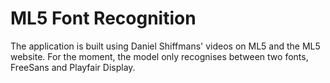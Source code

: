 # ML5 Font Recognition

The application is built using Daniel Shiffmans' videos on ML5 and the ML5 website.
For the moment, the model only recognises between two fonts, FreeSans and Playfair Display.
